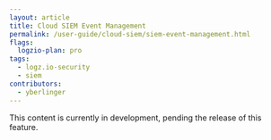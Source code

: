 ```yaml
---
layout: article
title: Cloud SIEM Event Management
permalink: /user-guide/cloud-siem/siem-event-management.html
flags:
  logzio-plan: pro
tags:
  - logz.io-security
  - siem
contributors:
  - yberlinger
---
```


This content is currently in development, pending the release of this feature.

<!-- Action Item - Add this topic in `_source/_data/toc.yml`, somewhere after line 172 -->